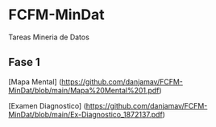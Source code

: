 # FCFM-MinDat
Tareas Mineria de Datos

## Fase  1

[Mapa  Mental] (https://github.com/danjamav/FCFM-MinDat/blob/main/Mapa%20Mental%201.pdf)

[Examen Diagnostico]  (https://github.com/danjamav/FCFM-MinDat/blob/main/Ex-Diagnostico_1872137.pdf)
